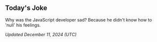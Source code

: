 ## Today's Joke
Why was the JavaScript developer sad? Because he didn't know how to 'null' his feelings.

*Updated December 11, 2024 (UTC)*
